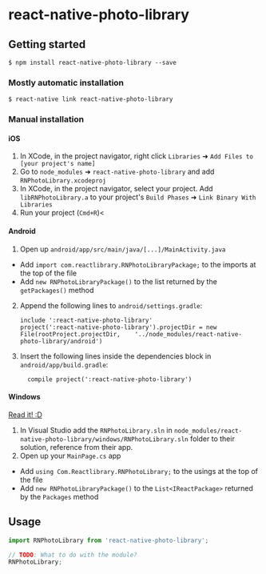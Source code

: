 
# react-native-photo-library

## Getting started

`$ npm install react-native-photo-library --save`

### Mostly automatic installation

`$ react-native link react-native-photo-library`

### Manual installation


#### iOS

1. In XCode, in the project navigator, right click `Libraries` ➜ `Add Files to [your project's name]`
2. Go to `node_modules` ➜ `react-native-photo-library` and add `RNPhotoLibrary.xcodeproj`
3. In XCode, in the project navigator, select your project. Add `libRNPhotoLibrary.a` to your project's `Build Phases` ➜ `Link Binary With Libraries`
4. Run your project (`Cmd+R`)<

#### Android

1. Open up `android/app/src/main/java/[...]/MainActivity.java`
  - Add `import com.reactlibrary.RNPhotoLibraryPackage;` to the imports at the top of the file
  - Add `new RNPhotoLibraryPackage()` to the list returned by the `getPackages()` method
2. Append the following lines to `android/settings.gradle`:
  	```
  	include ':react-native-photo-library'
  	project(':react-native-photo-library').projectDir = new File(rootProject.projectDir, 	'../node_modules/react-native-photo-library/android')
  	```
3. Insert the following lines inside the dependencies block in `android/app/build.gradle`:
  	```
      compile project(':react-native-photo-library')
  	```

#### Windows
[Read it! :D](https://github.com/ReactWindows/react-native)

1. In Visual Studio add the `RNPhotoLibrary.sln` in `node_modules/react-native-photo-library/windows/RNPhotoLibrary.sln` folder to their solution, reference from their app.
2. Open up your `MainPage.cs` app
  - Add `using Com.Reactlibrary.RNPhotoLibrary;` to the usings at the top of the file
  - Add `new RNPhotoLibraryPackage()` to the `List<IReactPackage>` returned by the `Packages` method


## Usage
```javascript
import RNPhotoLibrary from 'react-native-photo-library';

// TODO: What to do with the module?
RNPhotoLibrary;
```
  
